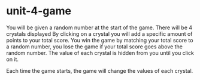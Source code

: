 # unit-4-game

You will be given a random number at the start of the game.
There will be 4 crystals displayed 
By clicking on a crystal you will add a specific amount of points to your total score.
You win the game by matching your total score to a random number, you lose the game if your total score goes above the random number.
The value of each crystal is hidden from you until you click on it.</p><p> Each time the game starts, the game will change the values of each crystal.
